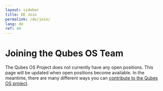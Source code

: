 ```yaml
---
layout: sidebar
title: DE Join
permalink: /de/join/
lang: de
ref: 44
---
```


Joining the Qubes OS Team
=========================

The Qubes OS Project does not currently have any open positions.
This page will be updated when open positions become available.
In the meantime, there are many different ways you can [contribute to the Qubes OS project](/doc/contributing/). 

